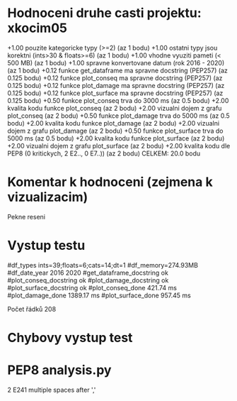 Hodnoceni druhe casti projektu: xkocim05
================================================================================
+1.00 pouzite kategoricke typy (>=2) (az 1 bodu)
+1.00 ostatni typy jsou korektni (ints>30 & floats>=6) (az 1 bodu)
+1.00 vhodne vyuziti pameti (< 500 MB) (az 1 bodu)
+1.00 spravne konvertovane datum (rok 2016 - 2020) (az 1 bodu)
+0.12 funkce get_dataframe ma spravne docstring (PEP257) (az 0.125 bodu)
+0.12 funkce plot_conseq ma spravne docstring (PEP257) (az 0.125 bodu)
+0.12 funkce plot_damage ma spravne docstring (PEP257) (az 0.125 bodu)
+0.12 funkce plot_surface ma spravne docstring (PEP257) (az 0.125 bodu)
+0.50 funkce plot_conseq trva do 3000 ms (az 0.5 bodu)
+2.00 kvalita kodu funkce plot_conseq (az 2 bodu)
+2.00 vizualni dojem z grafu plot_conseq (az 2 bodu)
+0.50 funkce plot_damage trva do 5000 ms (az 0.5 bodu)
+2.00 kvalita kodu funkce plot_damage (az 2 bodu)
+2.00 vizualni dojem z grafu plot_damage (az 2 bodu)
+0.50 funkce plot_surface trva do 5000 ms (az 0.5 bodu)
+2.00 kvalita kodu funkce plot_surface (az 2 bodu)
+2.00 vizualni dojem z grafu plot_surface (az 2 bodu)
+2.00 kvalita kodu dle PEP8 (0 kritickych, 2 E2.., 0 E7..)) (az 2 bodu)
CELKEM: 20.0 bodu

Komentar k hodnoceni (zejmena k vizualizacim)
================================================================================
Pekne reseni

Vystup testu
================================================================================
#df_types ints=39;floats=6;cats=14;dt=1
#df_memory=274.93MB
#df_date_year 2016 2020
#get_dataframe_docstring  ok
#plot_conseq_docstring  ok
#plot_damage_docstring  ok
#plot_surface_docstring  ok
#plot_conseq_done 421.74 ms
#plot_damage_done 1389.17 ms
#plot_surface_done 957.45 ms

Počet řádků 208

Chybovy vystup test
================================================================================


PEP8 analysis.py
================================================================================
2       E241 multiple spaces after ','